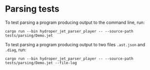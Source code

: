 # Parsing tests

To test parsing a program producing output to the command line, run:

```
cargo run --bin hydroper_jet_parser_player -- --source-path tests/parsing/Demo.jet
```

To test parsing a program producing output to two files `.ast.json` and `.diag`, run:

```
cargo run --bin hydroper_jet_parser_player -- --source-path tests/parsing/Demo.jet --file-log
```
